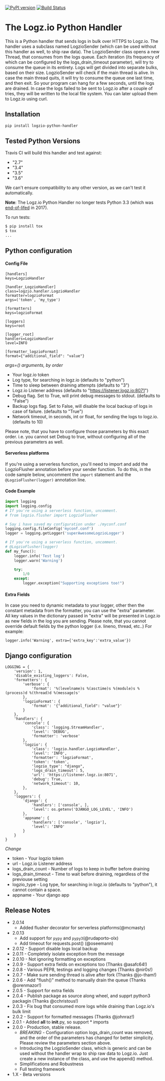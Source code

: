 [![PyPI version](https://badge.fury.io/py/logzio-python-handler.svg)](https://badge.fury.io/py/logzio-python-handler) [![Build Status](https://travis-ci.org/logzio/logzio-python-handler.svg?branch=master)](https://travis-ci.org/logzio/logzio-python-handler)

# The Logz.io Python Handler
This is a Python handler that sends logs in bulk over HTTPS to Logz.io.
The handler uses a subclass named LogzioSender (which can be used without this handler as well, to ship raw data).
The LogzioSender class opens a new Thread, that consumes from the logs queue. Each iteration (its frequency of which can be configured by the logs_drain_timeout parameter), will try to consume the queue in its entirety.
Logs will get divided into separate bulks, based on their size.
LogzioSender will check if the main thread is alive. In case the main thread quits, it will try to consume the queue one last time, and then exit. So your program can hang for a few seconds, until the logs are drained.
In case the logs failed to be sent to Logz.io after a couple of tries, they will be written to the local file system. You can later upload them to Logz.io using curl.

## Installation
```bash
pip install logzio-python-handler
```

## Tested Python Versions
Travis CI will build this handler and test against:
  - "2.7" 
  - "3.4"
  - "3.5"
  - "3.6"

We can't ensure compatibility to any other version, as we can't test it automatically.

**Note**: The Logz.io Python Handler no longer tests Python 3.3 (which was [end-of-lifed](https://www.python.org/dev/peps/pep-0398/#id11) in 2017).

To run tests:

```bash
$ pip install tox
$ tox
...

```

## Python configuration
#### Config File
```
[handlers]
keys=LogzioHandler

[handler_LogzioHandler]
class=logzio.handler.LogzioHandler
formatter=logzioFormat
args=('token', 'my_type')

[formatters]
keys=logzioFormat

[loggers]
keys=root

[logger_root]
handlers=LogzioHandler
level=INFO

[formatter_logzioFormat]
format={"additional_field": "value"}
```
*args=() arguments, by order*
 - Your logz.io token
 - Log type, for searching in logz.io (defaults to "python")
 - Time to sleep between draining attempts (defaults to "3")
 - Logz.io Listener address (defaults to "https://listener.logz.io:8071")
 - Debug flag. Set to True, will print debug messages to stdout. (defaults to "False")
 - Backup logs flag. Set to False, will disable the local backup of logs in case of failure. (defaults to "True")
 - Network timeout, in seconds, int or float, for sending the logs to logz.io. (defaults to 10)

 Please note, that you have to configure those parameters by this exact order.
 i.e. you cannot set Debug to true, without configuring all of the previous parameters as well.

#### Serverless platforms

If you're using a serverless function, you'll need to import and add the LogzioFlusher annotation before your sender function. To do this, in the code sample below, uncomment the `import` statement and the `@LogzioFlusher(logger)` annotation line.

#### Code Example
```python
import logging
import logging.config
# If you're using a serverless function, uncomment.
# from logzio.flusher import LogzioFlusher

# Say i have saved my configuration under ./myconf.conf
logging.config.fileConfig('myconf.conf')
logger = logging.getLogger('superAwesomeLogzioLogger')

# If you're using a serverless function, uncomment.
# @LogzioFlusher(logger)
def my_func():
    logger.info('Test log')
    logger.warn('Warning')

    try:
        1/0
    except:
        logger.exception("Supporting exceptions too!")
```

#### Extra Fields
In case you need to dynamic metadata to your logger, other then the constant metadata from the formatter, you can use the "extra" parameter.
All key values in the dictionary passed in "extra" will be presented in Logz.io as new fields in the log you are sending.
Please note, that you cannot override default fields by the python logger (i.e. lineno, thread, etc..)
For example:


```
logger.info('Warning', extra={'extra_key':'extra_value'})
```


## Django configuration
```
LOGGING = {
    'version': 1,
    'disable_existing_loggers': False,
    'formatters': {
        'verbose': {
            'format': '%(levelname)s %(asctime)s %(module)s %(process)d %(thread)d %(message)s'
        },
        'logzioFormat': {
            'format': '{"additional_field": "value"}'
        }
    },
    'handlers': {
        'console': {
            'class': 'logging.StreamHandler',
            'level': 'DEBUG',
            'formatter': 'verbose'
        },
        'logzio': {
            'class': 'logzio.handler.LogzioHandler',
            'level': 'INFO',
            'formatter': 'logzioFormat',
            'token': 'token',
            'logzio_type': "django",
            'logs_drain_timeout': 5,
            'url': 'https://listener.logz.io:8071',
            'debug': True,
            'network_timeout': 10,
        },
    },
    'loggers': {
        'django': {
            'handlers': ['console', ],
            'level': os.getenv('DJANGO_LOG_LEVEL', 'INFO')
        },
        'appname': {
            'handlers': ['console', 'logzio'],
            'level': 'INFO'
        }
    }
}

```

*Change*
- token - Your logzio token
- url - Logz.io Listener address
- logs_drain_count - Number of logs to keep in buffer before draining
- logs_drain_timeout - Time to wait before draining, regardless of the previouse setting
- logzio_type - Log type, for searching in logz.io (defaults to "python"), it cannot contain a space.
- appname - Your django app

## Release Notes
- 2.0.14
    - Added flusher decorator for serverless platforms(@mcmasty)
- 2.0.13 
    - Add support for `pypy` and `pypy3`(@rudaporto-olx)
    - Add timeout for requests.post() (@oseemann) 
- 2.0.12 - Support disable logs local backup
- 2.0.11 - Completely isolate exception from the message
- 2.0.10 - Not ignoring formatting on exceptions
- 2.0.9 - Support extra fields on exceptions too (Thanks @asafc64!)
- 2.0.8 - Various PEP8, testings and logging changes (Thanks @nir0s!)
- 2.0.7 - Make sure sending thread is alive after fork (Thanks @jo-tham!)
- 2.0.6 - Add "flush()" method to manually drain the queue (Thanks @orenmazor!)
- 2.0.5 - Support for extra fields
- 2.0.4 - Publish package as source along wheel, and supprt python3 packagin (Thanks @cchristous!)
- 2.0.3 - Fix bug that consumed more logs while draining than Logz.io's bulk limit
- 2.0.2 - Support for formatted messages (Thanks @johnraz!)
- 2.0.1 - Added __all__ to __init__.py, so support * imports
- 2.0.0 - Production, stable release.
    - *BREAKING* - Configuration option logs_drain_count was removed, and the order of the parameters has changed for better simplicity. Please review the parameters section above.
    - Introducing the LogzioSender class, which is generic and can be used without the handler wrap to ship raw data to Logz.io. Just create a new instance of the class, and use the append() method.
    - Simplifications and Robustness
    - Full testing framework
- 1.X - Beta versions
